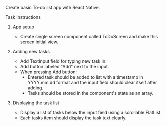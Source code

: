 Create basic To-do list app with React Native.

Task Instructions

1. App setup
   - Create single screen component called ToDoScreen and make this screen initial view.

2. Adding new tasks
   - Add TextInput field for typing new task in.
   - Add button labeled "Add" next to the input.
   - When pressing Add button:
       -  Entered task should be added to list with a timestamp in YYYY.mm.dd format and
          the input field should clear itself after adding.
       -  Tasks should be stored in the component's state as an array.

4. Displaying the task list
     - Display a list of tasks below the input field using a scrollable FlatList.
     - Each tasks item should display the task text clearly.
    

